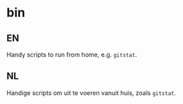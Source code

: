 bin
===

EN
---

Handy scripts to run from home, e.g. `gitstat`.

NL
---

Handige scripts om uit te voeren vanuit huis, zoals `gitstat`.
